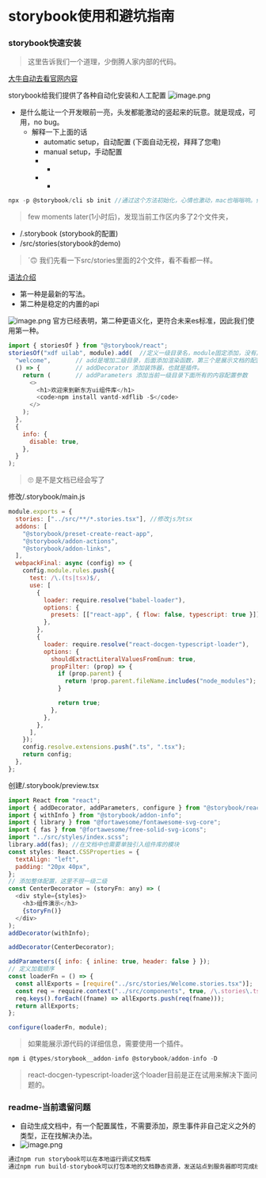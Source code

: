 # storybook使用和避坑指南

### storybook快速安装

> 这里告诉我们一个道理，少倒腾人家内部的代码。



[大牛自动去看官网内容](https://storybook.js.org/docs/guides/guide-react/)


storybook给我们提供了各种自动化安装和人工配置
![image.png](https://cdn.nlark.com/yuque/0/2020/png/278371/1596968808977-76ea2408-ae20-49b3-8fad-899bb8deb670.png#align=left&display=inline&height=306&margin=%5Bobject%20Object%5D&name=image.png&originHeight=722&originWidth=763&size=94046&status=done&style=none&width=323)

- 是什么能让一个开发眼前一亮，头发都能激动的竖起来的玩意。就是现成，可用，no bug。
  - 解释一下上面的话
    - automatic setup，自动配置 (下面自动无视，拜拜了您嘞)
    - manual setup，手动配置
    - -
    - - 

```javascript
npx -p @storybook/cli sb init //通过这个方法初始化，心情也激动，mac也嗡嗡响。他可以自动判断是inject还是script的项目

```

> few moments later(1小时后)，发现当前工作区内多了2个文件夹，

- /.storybook (storybook的配置)
- /src/stories(storybook的demo)



> ´🙃  我们先看一下src/stories里面的2个文件，看不看都一样。

[语法介绍](https://storybook.js.org/docs/basics/writing-stories/)


- 第一种是最新的写法。
- 第二种是稳定的内置的api

![image.png](https://cdn.nlark.com/yuque/0/2020/png/278371/1596969364631-dab35862-77eb-4649-a962-dc53a6dabaac.png#align=left&display=inline&height=76&margin=%5Bobject%20Object%5D&name=image.png&originHeight=182&originWidth=744&size=33543&status=done&style=none&width=310)
官方已经表明，第二种更语义化，更符合未来es标准，因此我们使用第一种。


```javascript
import { storiesOf } from "@storybook/react";
storiesOf("xdf uilab", module).add(  //定义一级目录名，module固定添加，没有其他用处
  "welcome",       // add是增加二级目录，后面添加渲染函数，第三个是展示文档的配置项。
  () => {          // addDecorator 添加装饰器，也就是插件。
    return (       // addParameters 添加当前一级目录下面所有的内容配置参数
      <>
        <h1>欢迎来到新东方ui组件库</h1>
        <code>npm install vantd-xdflib -S</code>
      </>
    );
  },
  {
    info: {
      disable: true,
    },
  }
);
```

> 🙄  是不是文档已经会写了



   修改/.storybook/main.js

```javascript
module.exports = {
  stories: ["../src/**/*.stories.tsx"], //修改js为tsx
  addons: [
    "@storybook/preset-create-react-app",
    "@storybook/addon-actions",
    "@storybook/addon-links",
  ],
  webpackFinal: async (config) => {
    config.module.rules.push({
      test: /\.(ts|tsx)$/,
      use: [
        {
          loader: require.resolve("babel-loader"),
          options: {
            presets: [["react-app", { flow: false, typescript: true }]],
          },
        },
        {
          loader: require.resolve("react-docgen-typescript-loader"),
          options: {
            shouldExtractLiteralValuesFromEnum: true,
            propFilter: (prop) => {
              if (prop.parent) {
                return !prop.parent.fileName.includes("node_modules");
              }

              return true;
            },
          },
        },
      ],
    });
    config.resolve.extensions.push(".ts", ".tsx");
    return config;
  },
};
```


创建/.storybook/preview.tsx

```javascript
import React from "react";
import { addDecorator, addParameters, configure } from "@storybook/react";
import { withInfo } from "@storybook/addon-info";
import { library } from "@fortawesome/fontawesome-svg-core";
import { fas } from "@fortawesome/free-solid-svg-icons";
import "../src/styles/index.scss";
library.add(fas); //在文档中也需要单独引入组件库的模块
const styles: React.CSSProperties = {
  textAlign: "left",
  padding: "20px 40px",
};
// 添加整体配置，这里不很一级二级
const CenterDecorator = (storyFn: any) => (
  <div style={styles}>
    <h3>组件演示</h3>
    {storyFn()}
  </div>
);
addDecorator(withInfo);

addDecorator(CenterDecorator);

addParameters({ info: { inline: true, header: false } });
// 定义加载顺序
const loaderFn = () => {
  const allExports = [require("../src/stories/Welcome.stories.tsx")];
  const req = require.context("../src/components", true, /\.stories\.tsx$/);
  req.keys().forEach((fname) => allExports.push(req(fname)));
  return allExports;
};

configure(loaderFn, module);

```

> 如果能展示源代码的详细信息，需要使用一个插件。

```javascript
npm i @types/storybook__addon-info @storybook/addon-info -D
```


> react-docgen-typescript-loader这个loader目前是正在试用来解决下面问题的。

### readme-当前遗留问题

- 自动生成文档中，有一个配置属性，不需要添加，原生事件非自己定义之外的类型，正在找解决办法。
- ![image.png](https://cdn.nlark.com/yuque/0/2020/png/278371/1596970943315-a9f52ebe-3406-434b-8fc4-4e6ca9cce223.png#align=left&display=inline&height=110&margin=%5Bobject%20Object%5D&name=image.png&originHeight=526&originWidth=1170&size=81499&status=done&style=none&width=244)



```javascript
通过npm run storybook可以在本地运行调试文档库
通过npm run build-storybook可以打包本地的文档静态资源，发送站点到服务器即可完成线上静态站点的部署。
```